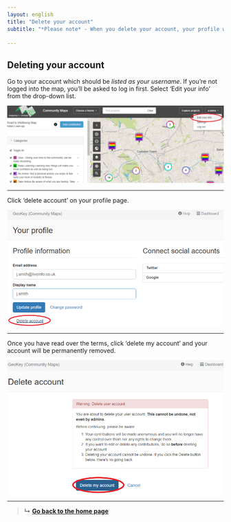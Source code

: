 ```yaml
---
layout: english
title: "Delete your account"
subtitle: "*Please note* - When you delete your account, your profile will be permantely removed and your contributions will be made anonymous."

---
```


## Deleting your account

Go to your account which should be *listed as your username*. If you’re not logged into the map, you’ll be asked to log in first. Select ‘Edit your info’ from the drop-down list.

![Delete account edit your info](/images/en/delete-account-edit-your-info.PNG)

---

Click ‘delete account’ on your profile page.

![Delete account button](/images/en/delete-account-button.png)

---

Once you have read over the terms, click ‘delete my account’ and your account will be permanently removed.

![Delete account final](/images/en/delete-account-final.png)

---

> **&#8627;** [**Go back to the home page**](index.html)
